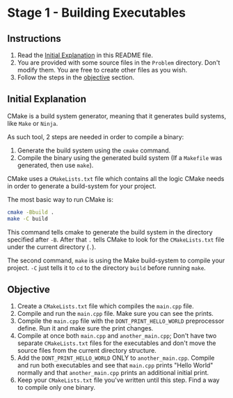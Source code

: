 # Stage 1 - Building Executables

## Instructions

1. Read the [Initial Explanation](#initial-explanation) in this README file.
2. You are provided with some source files in the `Problem` directory. Don't modify them. You are free to create other files as you wish.
3. Follow the steps in the [objective](#objective) section.

## Initial Explanation

CMake is a build system generator, meaning that it generates build systems, like `Make` or `Ninja`.

As such tool, 2 steps are needed in order to compile a binary:
1. Generate the build system using the `cmake` command.
2. Compile the binary using the generated build system (If a `Makefile` was generated, then use `make`).

CMake uses a `CMakeLists.txt` file which contains all the logic CMake needs in order to generate a build-system for your project.

The most basic way to run CMake is:
```bash
cmake -Bbuild .
make -C build
```

This command tells cmake to generate the build system in the directory specified after `-B`. After that `.` tells CMake to look for the `CMakeLists.txt` file under the current directory (`.`).

The second command, `make` is using the Make build-system to compile your project.
`-C` just tells it to `cd` to the directory `build` before running `make`.

## Objective

1. Create a `CMakeLists.txt` file which compiles the `main.cpp` file.
2. Compile and run the `main.cpp` file. Make sure you can see the prints.
3. Compile the `main.cpp` file with the `DONT_PRINT_HELLO_WORLD` preprocessor define. Run it and make sure the print changes.
4. Compile at once both `main.cpp` and `another_main.cpp`; Don't have two separate `CMakeLists.txt` files for the executables and don't move the source files from the current directory structure.
5. Add the `DONT_PRINT_HELLO_WORLD` ONLY to `another_main.cpp`. Compile and run both executables and see that `main.cpp` prints "Hello World" normally and that `another_main.cpp` prints an additional initial print.
6. Keep your `CMakeLists.txt` file you've written until this step. Find a way to compile only one binary.
